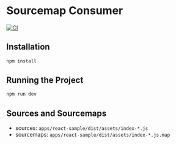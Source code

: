 # Sourcemap Consumer

[![CI](https://github.com/eunchurn/sourcemap-consumer/actions/workflows/ci.yml/badge.svg)](https://github.com/eunchurn/sourcemap-consumer/actions/workflows/ci.yml)

## Installation

```bash
npm install
```

## Running the Project

```bash
npm run dev
```

## Sources and Sourcemaps

- sources: `apps/react-sample/dist/assets/index-*.js`
- sourcemaps: `apps/react-sample/dist/assets/index-*.js.map`
